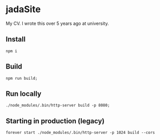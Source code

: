jadaSite
========

My CV. I wrote this over 5 years ago at university.

## Install
```
npm i
```

## Build
```
npm run build;
```

## Run locally
```
./node_modules/.bin/http-server build -p 8080;
```

## Starting in production (legacy)
```
forever start ./node_modules/.bin/http-server -p 1024 build --cors
```
